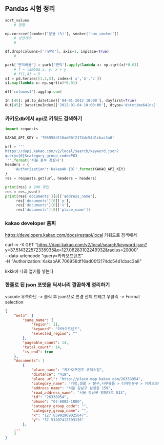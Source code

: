 ## Pandas 시험 정리
```py
sort_values
    # 정렬

np.corrcoef(smoker['분율 (%)'], smoker['num_smoker'])
    # 상관계수
    # 

df.drop(columns=['기관명'], axis=1, inplace=True)
    #

park['면적비율'] = park['면적'].apply(lambda x: np.sqrt(x)*0.01)
    # f = lambda x, y: x + y
    # f(1,4) = 5
s1 = pd.Series([1,2,3], index=['a','b','c'])
s1.map(lambda x: np.sqrt(x)*0.01)

df['columns1'].agg(np.sum)

In [45]: pd.to_datetime(['04-01-2012 10:00'], dayfirst=True)
Out[45]: DatetimeIndex(['2012-01-04 10:00:00'], dtype='datetime64[ns]', freq=None)
```

### 카카오db에서 api로 키워드 검색하기
```py
import requests

KAKAO_API_KEY = '706958df16ad00f2174dc54d1cbac3a8'

url = '''
https://dapi.kakao.com/v2/local/search/keyword.json?
query={0}&category_group_code=PO3
'''.format('서울 중부 경찰서')
headers = {
    'Authorization':'KakaoAK {0}'.format(KAKAO_API_KEY)
}
res = requests.get(url, headers = headers)

print(res) # 200 확인
res = res.json()
print(res['documents'][0]['address_name'],
     res['documents'][0]['y'],
     res['documents'][0]['x'],
     res['documents'][0]['place_name'])
```


### kakao developer 홈피
https://developers.kakao.com/docs/restapi/local
키워드로 검색에서

curl -v -X GET "https://dapi.kakao.com/v2/local/search/keyword.json?y=37.514322572335935&x=127.06283102249932&radius=20000" \
--data-urlencode "query=카카오프렌즈" \
-H "Authorization: KakaoAK 706958df16ad00f2174dc54d1cbac3a8"


kkkk에 나의 앱키를 넣는다

### 한줄로 된 json 포멧을 딕셔너리 깔끔하게 정리하기
vscode 우측하단 -> 클릭 후 json으로 변경
전체 드레그 우클릭 -> Format selection

```json
{
    "meta": {
        "same_name": {
            "region": [],
            "keyword": "카카오프렌즈",
            "selected_region": ""
        },
        "pageable_count": 14,
        "total_count": 14,
        "is_end": true
    },
    "documents": [
        {
            "place_name": "카카오프렌즈 코엑스점",
            "distance": "418",
            "place_url": "http://place.map.kakao.com/26338954",
            "category_name": "가정,생활 > 문구,사무용품 > 디자인문구 > 카카오프렌즈",
            "address_name": "서울 강남구 삼성동 159",
            "road_address_name": "서울 강남구 영동대로 513",
            "id": "26338954",
            "phone": "02-6002-1880",
            "category_group_code": "",
            "category_group_name": "",
            "x": "127.05902969025047",
            "y": "37.51207412593136"
        },
    ...
    ]
}
```
